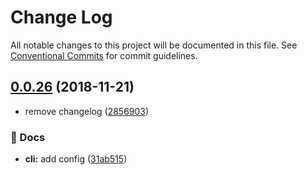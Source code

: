 # Change Log

All notable changes to this project will be documented in this file.
See [Conventional Commits](https://conventionalcommits.org) for commit guidelines.

## [0.0.26](https://github.com/BarryYan/nsp/compare/@example/react@0.0.25...@example/react@0.0.26) (2018-11-21)


* remove changelog ([2856903](https://github.com/BarryYan/nsp/commit/2856903))


### 📝 Docs

* **cli:** add config ([31ab515](https://github.com/BarryYan/nsp/commit/31ab515))
